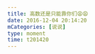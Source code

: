 ```yaml
---
title: 高数还是只能靠你们😩😩
date: 2016-12-04 20:14:20
mCategories: [说说]
type: moment
time: t201420
---
```


<div id="pics-20161204201420"></div>

<script src="/lib/moment/pics.js"></script>
<script>
var data = [
    {"link": "2016-12-04_000000.jpeg", "type": "shuoshuo"}
];
picsRender(data, "pics-20161204201420");
</script>
